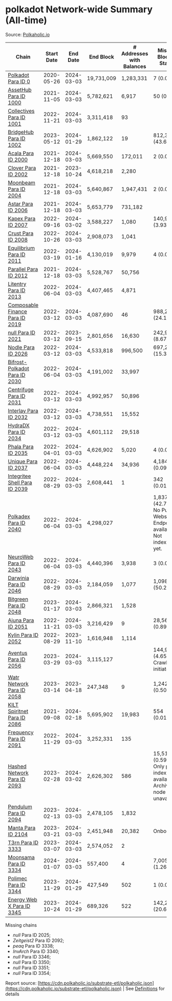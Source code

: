 # polkadot Network-wide Summary (All-time)

Source: [Polkaholic.io](https://polkaholic.io)


| Chain            | Start Date | End Date | End Block | # Addresses with Balances | Missing Blocks / Status |
| ---------------- | ---------- | ---------| --------- | ------------------------- | ----------------------- |
| [Polkadot Para ID 0](/polkadot/0-polkadot) | 2020-05-26 | 2024-03-03 | 19,731,009 |  1,283,331 | 7 (0.00%)  |
| [AssetHub Para ID 1000](/polkadot/1000-assethub) | 2021-11-05 | 2024-03-03 | 5,782,621 |  6,917 | 50 (0.00%)  |
| [Collectives Para ID 1001](/polkadot/1001-collectives) | 2022-11-21 | 2024-03-03 | 3,311,418 |  93 |    |
| [BridgeHub Para ID 1002](/polkadot/1002-bridgehub) | 2023-05-12 | 2024-01-29 | 1,862,122 |  19 | 812,302 (43.62%)  |
| [Acala Para ID 2000](/polkadot/2000-acala) | 2021-12-18 | 2024-03-03 | 5,669,550 |  172,011 | 2 (0.00%)  |
| [Clover Para ID 2002](/polkadot/2002-clover) | 2021-12-18 | 2023-10-24 | 4,618,218 |  2,280 |    |
| [Moonbeam Para ID 2004](/polkadot/2004-moonbeam) | 2021-12-18 | 2024-03-03 | 5,640,867 |  1,947,431 | 2 (0.00%)  |
| [Astar Para ID 2006](/polkadot/2006-astar) | 2021-12-18 | 2024-03-03 | 5,653,779 |  731,182 |    |
| [Kapex Para ID 2007](/polkadot/2007-kapex) | 2022-09-16 | 2024-03-02 | 3,588,227 |  1,080 | 140,992 (3.93%)  |
| [Crust Para ID 2008](/polkadot/2008-crust) | 2022-10-26 | 2024-03-03 | 2,908,073 |  1,041 |    |
| [Equilibrium Para ID 2011](/polkadot/2011-equilibrium) | 2022-03-19 | 2024-01-16 | 4,130,019 |  9,979 | 4 (0.00%)  |
| [Parallel Para ID 2012](/polkadot/2012-parallel) | 2021-12-18 | 2024-03-03 | 5,528,767 |  50,756 |    |
| [Litentry Para ID 2013](/polkadot/2013-litentry) | 2022-06-04 | 2024-03-03 | 4,407,465 |  4,871 |    |
| [Composable Finance Para ID 2019](/polkadot/2019-composable) | 2022-03-12 | 2024-03-03 | 4,087,690 |  46 | 988,228 (24.18%)  |
| [null Para ID 2021](/polkadot/2021-efinity) | 2022-03-12 | 2023-09-15 | 2,801,656 |  16,630 | 242,949 (8.67%)  |
| [Nodle Para ID 2026](/polkadot/2026-nodle) | 2022-03-12 | 2024-03-03 | 4,533,818 |  996,500 | 697,249 (15.38%)  |
| [Bifrost-Polkadot Para ID 2030](/polkadot/2030-bifrost) | 2022-06-04 | 2024-03-03 | 4,191,002 |  33,997 |    |
| [Centrifuge Para ID 2031](/polkadot/2031-centrifuge) | 2022-03-12 | 2024-03-03 | 4,992,957 |  50,896 |    |
| [Interlay Para ID 2032](/polkadot/2032-interlay) | 2022-03-12 | 2024-03-03 | 4,738,551 |  15,552 |    |
| [HydraDX Para ID 2034](/polkadot/2034-hydradx) | 2022-03-12 | 2024-03-03 | 4,601,112 |  29,518 |    |
| [Phala Para ID 2035](/polkadot/2035-phala) | 2022-04-01 | 2024-03-03 | 4,626,902 |  5,020 | 4 (0.00%)  |
| [Unique Para ID 2037](/polkadot/2037-unique) | 2022-06-04 | 2024-03-03 | 4,448,224 |  34,936 | 4,184 (0.09%)  |
| [Integritee Shell Para ID 2039](/polkadot/2039-integritee) | 2022-08-29 | 2024-03-03 | 2,608,441 |  1 | 342 (0.01%)  |
| [Polkadex Para ID 2040](/polkadot/2040-polkadex) | 2022-06-04 | 2024-03-03 | 4,298,027 |   | 1,837,152 (42.74%) No Public Websocket Endpoint available: Not indexing yet. |
| [NeuroWeb Para ID 2043](/polkadot/2043-neuroweb) | 2022-06-04 | 2024-03-03 | 4,440,396 |  3,938 | 3 (0.00%)  |
| [Darwinia Para ID 2046](/polkadot/2046-darwinia) | 2022-08-29 | 2024-03-03 | 2,184,059 |  1,077 | 1,098,047 (50.28%)  |
| [Bitgreen Para ID 2048](/polkadot/2048-bitgreen) | 2023-01-17 | 2024-03-03 | 2,866,321 |  1,528 |    |
| [Ajuna Para ID 2051](/polkadot/2051-ajuna) | 2022-11-21 | 2024-03-03 | 3,216,429 |  9 | 28,565 (0.89%)  |
| [Kylin Para ID 2052](/polkadot/2052-kylin) | 2022-08-29 | 2023-11-10 | 1,616,948 |  1,114 |    |
| [Aventus Para ID 2056](/polkadot/2056-aventus) | 2023-03-29 | 2024-03-03 | 3,115,127 |   | 144,921 (4.65%) Crawling initiated |
| [Watr Network Para ID 2058](/polkadot/2058-watr) | 2023-03-14 | 2023-04-18 | 247,348 |  9 | 1,242 (0.50%)  |
| [KILT Spiritnet Para ID 2086](/polkadot/2086-kilt) | 2021-09-08 | 2024-02-18 | 5,695,902 |  19,983 | 554 (0.01%)  |
| [Frequency Para ID 2091](/polkadot/2091-frequency) | 2022-11-29 | 2024-03-03 | 3,252,331 |  135 |    |
| [Hashed Network Para ID 2093](/polkadot/2093-hashed) | 2023-02-28 | 2024-03-02 | 2,626,302 |  586 | 15,510 (0.59%) Only partial index available: Archive node unavailable |
| [Pendulum Para ID 2094](/polkadot/2094-pendulum) | 2023-02-13 | 2024-03-03 | 2,478,105 |  1,832 |    |
| [Manta Para ID 2104](/polkadot/2104-manta) | 2023-03-21 | 2024-03-03 | 2,451,948 |  20,382 |   Onboarding |
| [T3rn Para ID 3333](/polkadot/3333-t3rn) | 2023-03-07 | 2024-03-03 | 2,574,052 |  2 |    |
| [Moonsama Para ID 3334](/polkadot/3334-moonsama) | 2024-01-07 | 2024-03-03 | 557,400 |  4 | 7,005 (1.26%)  |
| [Polimec Para ID 3344](/polkadot/3344-polimec) | 2023-11-29 | 2024-01-29 | 427,549 |  502 | 1 (0.00%)  |
| [Energy Web X Para ID 3345](/polkadot/3345-energywebx) | 2023-10-24 | 2024-01-29 | 689,326 |  522 | 142,272 (20.64%)  |

Missing chains


* *null* Para ID 2025; 
* *Zeitgeist2* Para ID 2092; 
* *peaq* Para ID 3338; 
* *InvArch* Para ID 3340; 
* *null* Para ID 3346; 
* *null* Para ID 3350; 
* *null* Para ID 3351; 
* *null* Para ID 3354; 

Report source: [https://cdn.polkaholic.io/substrate-etl/polkaholic.json](https://cdn.polkaholic.io/substrate-etl/polkaholic.json) | See [Definitions](/DEFINITIONS.md) for details

